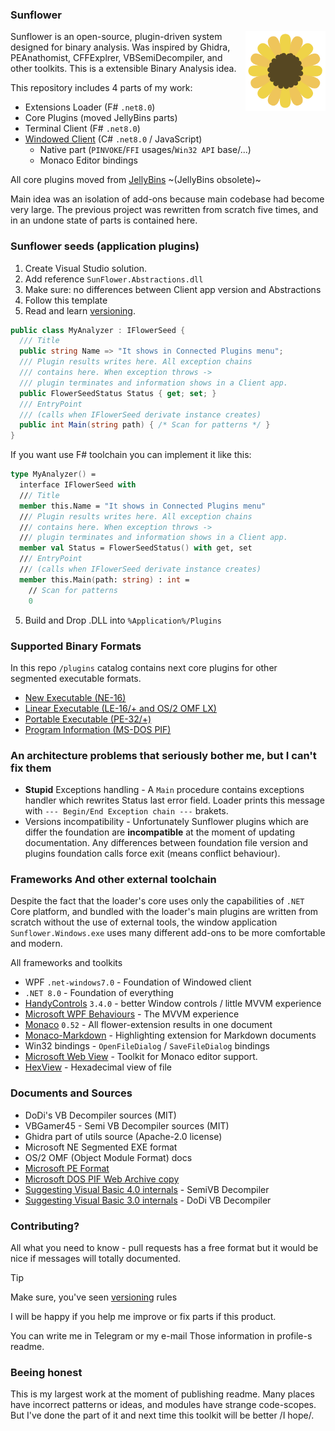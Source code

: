 ### Sunflower

<img src="assets/sunflower.svg" height="128" width="128" align="right">

Sunflower is an open-source, plugin-driven system designed for binary analysis. Was inspired by Ghidra, PEAnathomist, CFFExplrer, VBSemiDecompiler, and other toolkits. This is a extensible Binary Analysis idea.

This repository includes 4 parts of my work:
 - Extensions Loader (F# `.net8.0`)
 - Core Plugins (moved JellyBins parts)
 - Terminal Client (F# `.net8.0`)
 - [Windowed Client](WINDOWS.md) (C# `.net8.0` / JavaScript)
    - Native part (`PINVOKE`/`FFI` usages/`Win32 API` base/...)
    - Monaco Editor bindings

All core plugins moved from [JellyBins](https://github.com/AlexeyTolstopyatov/jellybins) ~(JellyBins obsolete)~

Main idea was an isolation of add-ons because main codebase had become
very large. The previous project was rewritten from scratch five times, and in an undone state of parts is contained here. 

### Sunflower seeds (application plugins)

1) Create Visual Studio solution.
2) Add reference `SunFlower.Abstractions.dll`
3) Make sure: no differences between Client app version and Abstractions
4) Follow this template
5) Read and learn [versioning](VERSIONING.md).

```csharp
public class MyAnalyzer : IFlowerSeed {
  /// Title
  public string Name => "It shows in Connected Plugins menu";
  /// Plugin results writes here. All exception chains
  /// contains here. When exception throws -> 
  /// plugin terminates and information shows in a Client app.
  public FlowerSeedStatus Status { get; set; }
  /// EntryPoint 
  /// (calls when IFlowerSeed derivate instance creates)
  public int Main(string path) { /* Scan for patterns */ }
}
```

If you want use F# toolchain you can implement it like this:

```fsharp
type MyAnalyzer() =
  interface IFlowerSeed with
  /// Title
  member this.Name = "It shows in Connected Plugins menu"
  /// Plugin results writes here. All exception chains
  /// contains here. When exception throws -> 
  /// plugin terminates and information shows in a Client app.
  member val Status = FlowerSeedStatus() with get, set
  /// EntryPoint
  /// (calls when IFlowerSeed derivate instance creates)
  member this.Main(path: string) : int = 
    // Scan for patterns
    0
```

5) Build and Drop .DLL into `%Application%/Plugins`

### Supported Binary Formats

In this repo `/plugins` catalog contains next core plugins for other segmented
executable formats.
 - [New Executable (NE-16)](SUPPORT_NE.md)
 - [Linear Executable (LE-16/+ and OS/2 OMF LX)](SUPPORT_LE.md)
 - [Portable Executable (PE-32/+)](SUPPORT_PE.md)
 - [Program Information (MS-DOS PIF)](SUPPORT_PIF.md)

### An architecture problems that seriously bother me, but I can't fix them

 - **Stupid** Exceptions handling -
A `Main` procedure contains exceptions handler which
rewrites Status last error field. Loader prints this message with `--- Begin/End Exception chain ---` brakets.
 - Versions incompatibility - Unfortunately Sunflower plugins which are differ the foundation are **incompatible** at the moment of updating documentation.
Any differences between foundation file version and plugins foundation calls force exit (means conflict behaviour).

### Frameworks And other external toolchain

Despite the fact that the loader's core uses only the capabilities of `.NET` Core platform, and bundled with the loader's main plugins are written from scratch without the use of external tools, the window application `Sunflower.Windows.exe` uses many different add-ons to be more comfortable and modern. 

All frameworks and toolkits
 - WPF `.net-windows7.0` - Foundation of Windowed client
 - `.NET 8.0` - Foundation of everything
 - [HandyControls](https://github.com/HandyOrg/HandyControl) `3.4.0` - better Window controls / little MVVM experience
 - [Microsoft WPF Behaviours](https://github.com/microsoft/XamlBehaviorsWpf) - The MVVM experience
 - [Monaco](https://github.com/microsoft/monaco-editor) `0.52` - All flower-extension results in one document 
 - [Monaco-Markdown](https://github.com/trofimander/monaco-markdown) - Highlighting extension for Markdown documents
 - Win32 bindings - `OpenFileDialog` / `SaveFileDialog` bindings
 - [Microsoft Web View](https://github.com/MicrosoftEdge/WebView2Browser) - Toolkit for Monaco editor support.
 - [HexView](https://github.com/fjeremic/HexView.Wpf) - Hexadecimal view of file

### Documents and Sources
 - DoDi's VB Decompiler sources (MIT)
 - VBGamer45 - Semi VB Decompiler sources (MIT) 
 - Ghidra part of utils source (Apache-2.0 license)
 - Microsoft NE Segmented EXE format
 - OS/2 OMF (Object Module Format) docs
 - [Microsoft PE Format](https://learn.microsoft.com/en-us/windows/win32/debug/pe-format)
 - [Microsoft DOS PIF Web Archive copy](https://web.archive.org/web/20220214185118/http://www.smsoft.ru/en/pifdoc.htm)
 - [Suggesting Visual Basic 4.0 internals](https://gist.github.com/AlexeyTolstopyatov/96a4d36639256fb624e32ae6153bfa11) - SemiVB Decompiler
 - [Suggesting Visual Basic 3.0 internals](https://gist.github.com/AlexeyTolstopyatov/fc19496b8b1a9a5bbb5f12c415c0c1f3) - DoDi VB Decompiler

### Contributing?
All what you need to know - pull requests
has a free format but it would be nice if
messages will totally documented. 

> [!TIP]
> Make sure, you've seen [versioning](VERSIONING.md) rules

I will be happy if you help me improve or fix
parts if this product. 

You can write me in Telegram or my e-mail
Those information in profile-s readme. 

### Beeing honest

This is my largest work at the moment of publishing readme.
Many places have incorrect patterns or ideas, and modules have strange code-scopes. But I've done the part of it and next time this toolkit will be better /I hope/. 